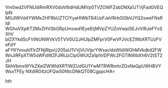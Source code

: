 Vm0wd2VFNUdiRmRXV0doVlltdHdUMVp0TVZOWFZsbDNXa1JTVjFadGVEQlpN
M0JIWVd4YWMxZHFRbUZTClYyaHlWbTB4UzFJeVRrbGlSbVJYQ2sweFNsRldi
WGhoVXpKT2MxZHVSbGRpUmxwd1EyeEtjMVpZYUZoVwpiSEJvVlRJeFYxSXhV
blZXYkdScFVtNUNWVkV5TVV0U2JHUlpZMFprV0FwVFJVcEZWbXRTUzFVeFdY
aFYKYmxaVFlrZFNjRlpxU205aU1VVjVUVlprYWxacldsWldiWGhMVkdkd2FW
WnJiRFpXTW5oWFdWZFJlRlJzClpGWUtZa1phVDFWc2FGTlNWbXh6V2tST2JH
SkhVbmxWYkZKelZWWldXRTlWZUdGU1YwMTRWRmhrZGxNeQpUWHBVYWsxTFEy
NXdlR04zUFQwS0NtcDNkQT09CgppcHA=

hth